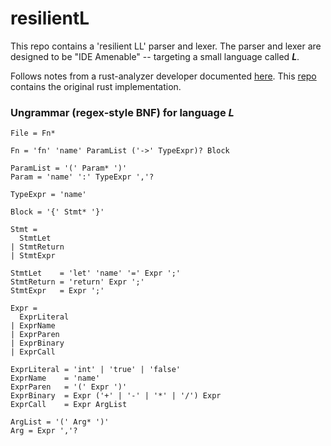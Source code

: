 # resilientL

This repo contains a 'resilient LL' parser and lexer. The parser and lexer are designed to be "IDE Amenable" --
targeting a small
language called ***L***.

Follows notes from a rust-analyzer
developer documented [here]( https://matklad.github.io/2023/05/21/resilient-ll-parsing-tutorial.html).
This [repo]( https://github.com/matklad/resilient-ll-parsing/tree/master) contains the original rust implementation.

### Ungrammar (regex-style BNF) for language *L*

```antlr
File = Fn*

Fn = 'fn' 'name' ParamList ('->' TypeExpr)? Block

ParamList = '(' Param* ')'
Param = 'name' ':' TypeExpr ','?

TypeExpr = 'name'

Block = '{' Stmt* '}'

Stmt =
  StmtLet
| StmtReturn
| StmtExpr

StmtLet    = 'let' 'name' '=' Expr ';'
StmtReturn = 'return' Expr ';'
StmtExpr   = Expr ';'

Expr =
  ExprLiteral
| ExprName
| ExprParen
| ExprBinary
| ExprCall

ExprLiteral = 'int' | 'true' | 'false'
ExprName    = 'name'
ExprParen   = '(' Expr ')'
ExprBinary  = Expr ('+' | '-' | '*' | '/') Expr
ExprCall    = Expr ArgList

ArgList = '(' Arg* ')'
Arg = Expr ','?
```

